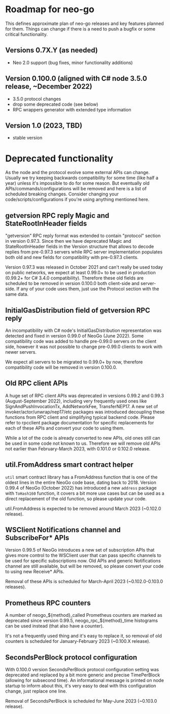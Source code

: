# Roadmap for neo-go

This defines approximate plan of neo-go releases and key features planned for
them. Things can change if there is a need to push a bugfix or some critical
functionality.

## Versions 0.7X.Y (as needed)
* Neo 2.0 support (bug fixes, minor functionality additions)

## Version 0.100.0 (aligned with C# node 3.5.0 release, ~December 2022)
 * 3.5.0 protocol changes
 * drop some deprecated code (see below)
 * RPC wrappers generator with extended type information

## Version 1.0 (2023, TBD)
 * stable version

# Deprecated functionality

As the node and the protocol evolve some external APIs can change. Usually we
try keeping backwards compatibility for some time (like half a year) unless
it's impossible to do for some reason. But eventually old
APIs/commands/configurations will be removed and here is a list of scheduled
breaking changes. Consider changing your code/scripts/configurations if you're
using anything mentioned here.

## getversion RPC reply Magic and StateRootInHeader fields

"getversion" RPC reply format was extended to contain "protocol" section in
version 0.97.3. Since then we have deprecated Magic and StateRootInHeader
fields in the Version structure that allows to decode replies from pre-0.97.3
servers while RPC server implementation populates both old and new fields for
compatibility with pre-0.97.3 clients.

Version 0.97.3 was released in October 2021 and can't really be used today on
public networks, we expect at least 0.99.0+ to be used in production (0.99.2+
for C# 3.4.0 compatibility). Therefore these old fields are scheduled to be
removed in version 0.100.0 both client-side and server-side. If any of your
code uses them, just use the Protocol section with the same data.

## InitialGasDistribution field of getversion RPC reply

An incompatibility with C# node's InitialGasDistribution representation was
detected and fixed in version 0.99.0 of NeoGo (June 2022). Some compatibility
code was added to handle pre-0.99.0 servers on the client side, however it was
not possible to change pre-0.99.0 clients to work with newer servers.

We expect all servers to be migrated to 0.99.0+ by now, therefore
compatibility code will be removed in version 0.100.0.

## Old RPC client APIs

A huge set of RPC client APIs was deprecated in versions 0.99.2 and 0.99.3
(August-September 2022), including very frequently used ones like
SignAndPushInvocationTx, AddNetworkFee, TransferNEP17. A new set of
invoker/actor/unwrap/nep17/etc packages was introduced decoupling these
functions from RPC client and simplifying typical backend code. Please refer
to rpcclient package documentation for specific replacements for each of these
APIs and convert your code to using them.

While a lot of the code is already converted to new APIs, old ones still can
be used in some code not known to us. Therefore we will remove old APIs not
earlier than February-March 2023, with 0.101.0 or 0.102.0 release.

## util.FromAddress smart contract helper

`util` smart contract library has a FromAddress function that is one of the
oldest lines in the entire NeoGo code base, dating back to 2018. Version
0.99.4 of NeoGo (October 2022) has introduced a new `address` package with
`ToHash160` function, it covers a bit more use cases but can be used as a
direct replacement of the old function, so please update your code.

util.FromAddress is expected to be removed around March 2023 (~0.102.0
release).

## WSClient Notifications channel and SubscribeFor* APIs

Version 0.99.5 of NeoGo introduces a new set of subscription APIs that gives
more control to the WSClient user that can pass specific channels to be used
for specific subscriptions now. Old APIs and generic Notifications channel are
still available, but will be removed, so please convert your code to using new
Receive* APIs.

Removal of these APIs is scheduled for March-April 2023 (~0.102.0-0.103.0
releases).

## Prometheus RPC counters

A number of neogo_${method}_called Prometheus counters are marked as
deprecated since version 0.99.5, neogo_rpc_${method}_time histograms can be
used instead (that also have a counter).

It's not a frequently used thing and it's easy to replace it, so removal of
old counters is scheduled for January-February 2023 (~0.100.X release).

## SecondsPerBlock protocol configuration

With 0.100.0 version SecondsPerBlock protocol configuration setting was
deprecated and replaced by a bit more generic and precise TimePerBlock
(allowing for subsecond time). An informational message is printed on node
startup to inform about this, it's very easy to deal with this configuration
change, just replace one line.

Removal of SecondsPerBlock is scheduled for May-June 2023 (~0.103.0 release).
